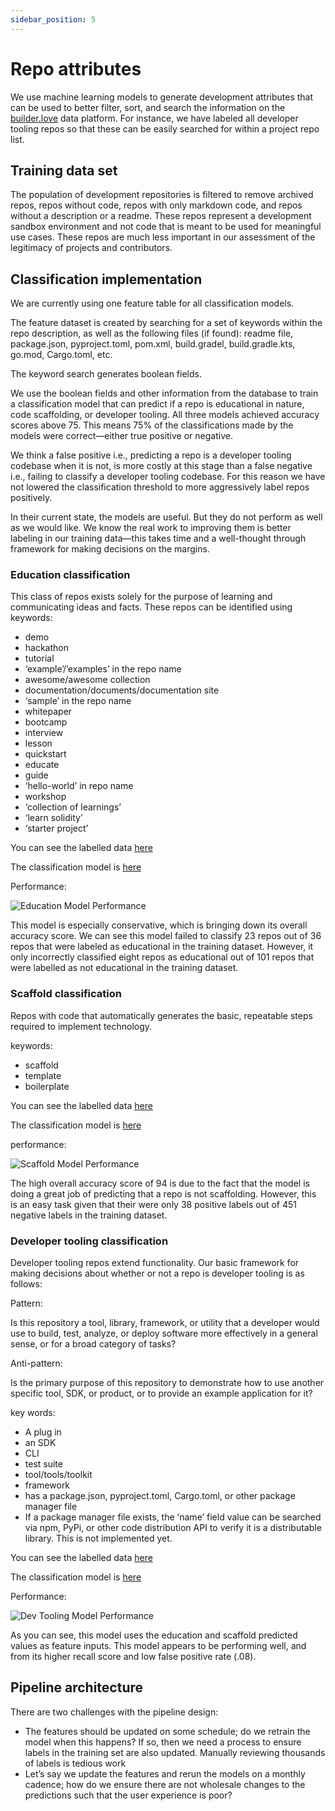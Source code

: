 ```yaml
---
sidebar_position: 5
---
```


# Repo attributes

We use machine learning models to generate development attributes that can be used to better filter, sort, and search the information on the [builder.love](http://builder.love) data platform. For instance, we have labeled all developer tooling repos so that these can be easily searched for within a project repo list. 

## Training data set

The population of development repositories is filtered to remove archived repos, repos without code, repos with only markdown code, and repos without a description or a readme. These repos represent a development sandbox environment and not code that is meant to be used for meaningful use cases. These repos are much less important in our assessment of the legitimacy of projects and contributors.

## Classification implementation

We are currently using one feature table for all classification models. 

The feature dataset is created by searching for a set of keywords within the repo description, as well as the following files (if found):  readme file, package.json, pyproject.toml, pom.xml, build.gradel, build.gradle.kts, go.mod, Cargo.toml, etc. 

The keyword search generates boolean fields. 

We use the boolean fields and other information from the database to train a classification model that can predict if a repo is educational in nature, code scaffolding, or developer tooling. All three models achieved accuracy scores above 75. This means 75% of the classifications made by the models were correct—either true positive or negative. 

We think a false positive i.e., predicting a repo is a developer tooling codebase when it is not, is more costly at this stage than a false negative i.e., failing to classify a developer tooling codebase. For this reason we have not lowered the classification threshold to more aggressively label repos positively. 

In their current state, the models are useful. But they do not perform as well as we would like. We know the real work to improving them is better labeling in our training data—this takes time and a well-thought through framework for making decisions on the margins. 

### Education classification

This class of repos exists solely for the purpose of learning and communicating ideas and facts. These repos can be identified using keywords:

- demo
- hackathon
- tutorial
- ‘example’/’examples’ in the repo name
- awesome/awesome collection
- documentation/documents/documentation site
- ‘sample’ in the repo name
- whitepaper
- bootcamp
- interview
- lesson
- quickstart
- educate
- guide
- ‘hello-world’ in repo name
- workshop
- ‘collection of learnings’
- ‘learn solidity’
- ‘starter project’

You can see the labelled data [here](https://docs.google.com/spreadsheets/d/e/2PACX-1vTbKlg5CJYNO3d2lrRbWWUy-71sr-oBApAJxCx2xmV931Y8CDrJ46SwVCUEoOT90LZsPpALVS_QixkE/pubhtml)

The classification model is [here](https://github.com/builder-love/classifications/blob/main/education_attr.py)

Performance:

![Education Model Performance](/img/education_model_performance_snippet_june_2025.png)

This model is especially conservative, which is bringing down its overall accuracy score. We can see this model failed to classify 23 repos out of 36 repos that were labeled as educational in the training dataset. However, it only incorrectly classified eight repos as educational out of 101 repos that were labelled as not educational in the training dataset.  

### Scaffold classification

Repos with code that automatically generates the basic, repeatable steps required to implement technology.

keywords:

- scaffold
- template
- boilerplate

You can see the labelled data [here](https://docs.google.com/spreadsheets/d/e/2PACX-1vShUKZQS6QFJ1SM1efqpFv-tXxbX6LFcJsc_L2MG-NtcXC-e9dGKgkbTSW39Zm6gfLIsUzkiWXa-CVE/pubhtml)

The classification model is [here](https://github.com/builder-love/classifications/blob/main/scaffold_attr.py)

performance:

![Scaffold Model Performance](/img/scaffold_model_performance_snippet_june_2025.png)

The high overall accuracy score of 94 is due to the fact that the model is doing a great job of predicting that a repo is not scaffolding. However, this is an easy task given that their were only 38 positive labels out of 451 negative labels in the training dataset. 

### Developer tooling classification

Developer tooling repos extend functionality. Our basic framework for making decisions about whether or not a repo is developer tooling is as follows:

Pattern:

Is this repository a tool, library, framework, or utility that a developer would use to build, test, analyze, or deploy software more effectively in a general sense, or for a broad category of tasks?

Anti-pattern:

Is the primary purpose of this repository to demonstrate how to use another specific tool, SDK, or product, or to provide an example application for it?

key words:

- A plug in
- an SDK
- CLI
- test suite
- tool/tools/toolkit
- framework
- has a package.json, pyproject.toml, Cargo.toml, or other package manager file
- If a package manager file exists, the ‘name’ field value can be searched via npm, PyPi, or other code distribution API to verify it is a distributable library. This is not implemented yet.

You can see the labelled data [here](https://docs.google.com/spreadsheets/d/e/2PACX-1vSTIjEmhgSpvITvd8BdnttCmGD05bylP9PDZW0WaeahdL0C2Fxfh5dZcd1-EmhbP_M2BJydgA81aKy1/pubhtml)

The classification model is [here](https://github.com/builder-love/classifications/blob/main/dev_tooling_attr.py)

Performance:

![Dev Tooling Model Performance](/img/dev_tooling_model_performance_snippet_june_2025.png)

As you can see, this model uses the education and scaffold predicted values as feature inputs. This model appears to be performing well, and from its higher recall score and low false positive rate (.08). 

## Pipeline architecture

There are two challenges with the pipeline design:

- The features should be updated on some schedule; do we retrain the model when this happens? If so, then we need a process to ensure labels in the training set are also updated. Manually reviewing thousands of labels is tedious work
- Let’s say we update the features and rerun the models on a monthly cadence; how do we ensure there are not wholesale changes to the predictions such that the user experience is poor?